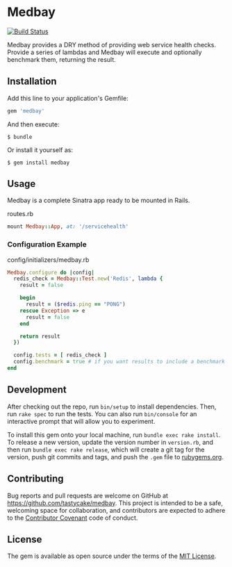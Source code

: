 # Medbay

[![Build Status](https://travis-ci.org/tastycake/medbay.svg?branch=master)](https://travis-ci.org/tastycake/medbay)

Medbay provides a DRY method of providing web service health checks. Provide a series of lambdas and Medbay will execute and optionally benchmark them, returning the result.

## Installation

Add this line to your application's Gemfile:

```ruby
gem 'medbay'
```

And then execute:

    $ bundle

Or install it yourself as:

    $ gem install medbay

## Usage

Medbay is a complete Sinatra app ready to be mounted in Rails.

routes.rb
```ruby
mount Medbay::App, at: '/servicehealth'
```

### Configuration Example

config/initializers/medbay.rb
```ruby
Medbay.configure do |config|
  redis_check = Medbay::Test.new('Redis', lambda {
    result = false

    begin
      result = ($redis.ping == "PONG")
    rescue Exception => e
      result = false
    end

    return result
  })

  config.tests = [ redis_check ]
  config.benchmark = true # if you want results to include a benchmark
end
```

## Development

After checking out the repo, run `bin/setup` to install dependencies. Then, run `rake spec` to run the tests. You can also run `bin/console` for an interactive prompt that will allow you to experiment.

To install this gem onto your local machine, run `bundle exec rake install`. To release a new version, update the version number in `version.rb`, and then run `bundle exec rake release`, which will create a git tag for the version, push git commits and tags, and push the `.gem` file to [rubygems.org](https://rubygems.org).

## Contributing

Bug reports and pull requests are welcome on GitHub at https://github.com/tastycake/medbay. This project is intended to be a safe, welcoming space for collaboration, and contributors are expected to adhere to the [Contributor Covenant](contributor-covenant.org) code of conduct.


## License

The gem is available as open source under the terms of the [MIT License](http://opensource.org/licenses/MIT).
